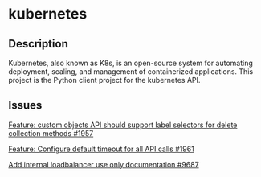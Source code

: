 # kubernetes

## Description

Kubernetes, also known as K8s, is an open-source system for automating deployment, scaling, and management of containerized applications. This project is the Python client project for the kubernetes API.

## Issues

[Feature: custom objects API should support label selectors for delete collection methods #1957](https://github.com/kubernetes-client/python/issues/1957)

[Feature: Configure default timeout for all API calls #1961](https://github.com/kubernetes-client/python/issues/1961)

[Add internal loadbalancer use only documentation #9687](https://github.com/kubernetes/ingress-nginx/pull/9687)